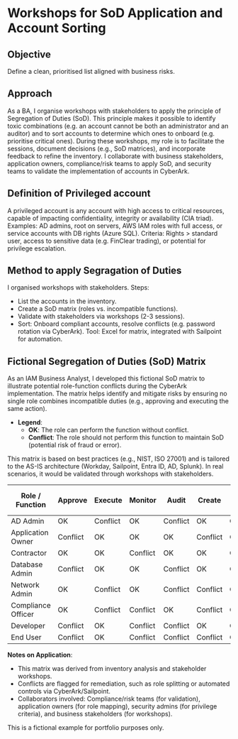 # Workshops for SoD Application and Account Sorting

## Objective
Define a clean, prioritised list aligned with business risks.

## Approach 
As a BA, I organise workshops with stakeholders to apply the principle of Segregation of Duties (SoD). This principle makes it possible to identify toxic combinations (e.g. an account cannot be both an administrator and an auditor) and to sort accounts to determine which ones to onboard (e.g. prioritise critical ones).
During these workshops, my role is to facilitate the sessions, document decisions (e.g., SoD matrices), and incorporate feedback to refine the inventory.
I collaborate with business stakeholders, application owners, compliance/risk teams to apply SoD, and security teams to validate the implementation of accounts in CyberArk.

## Definition of Privileged account

A privileged account is any account with high access to critical resources, capable of impacting confidentiality, integrity or availability (CIA triad). Examples: AD admins, root on servers, AWS IAM roles with full access, or service accounts with DB rights (Azure SQL). Criteria: Rights > standard user, access to sensitive data (e.g. FinClear trading), or potential for privilege escalation.

## Method to apply Segragation of Duties

I organised workshops with stakeholders.
Steps:

- List the accounts in the inventory.
- Create a SoD matrix (roles vs. incompatible functions).
- Validate with stakeholders via workshops (2-3 sessions).
- Sort: Onboard compliant accounts, resolve conflicts (e.g. password rotation via CyberArk). Tool: Excel for matrix, integrated with Sailpoint for automation.

## Fictional Segregation of Duties (SoD) Matrix

As an IAM  Business Analyst, I developed this fictional SoD matrix to illustrate potential role-function conflicts during the CyberArk implementation. The matrix helps identify and mitigate risks by ensuring no single role combines incompatible duties (e.g., approving and executing the same action). 

- **Legend**: 
  - **OK**: The role can perform the function without conflict.
  - **Conflict**: The role should not perform this function to maintain SoD (potential risk of fraud or error).

This matrix is based on best practices (e.g., NIST, ISO 27001) and is tailored to the AS-IS architecture (Workday, Sailpoint, Entra ID, AD, Splunk). In real scenarios, it would be validated through workshops with stakeholders.

| Role / Function          | Approve | Execute | Monitor | Audit | Create | Delete | Modify | Access Sensitive Data | Approve Changes |
|--------------------------|---------|---------|---------|-------|--------|--------|--------|-----------------------|-----------------|
| AD Admin                | OK     | Conflict | OK     | Conflict | OK    | Conflict | OK    | Conflict             | Conflict       |
| Application Owner       | Conflict | OK     | OK     | OK    | Conflict | OK     | OK    | OK                   | OK             |
| Contractor              | OK     | OK     | Conflict | OK    | OK    | Conflict | Conflict | Conflict            | Conflict       |
| Database Admin          | Conflict | OK     | OK     | Conflict | OK    | OK     | OK    | Conflict             | Conflict       |
| Network Admin           | OK     | Conflict | OK     | Conflict | Conflict | OK     | OK    | Conflict             | OK             |
| Compliance Officer      | OK     | Conflict | Conflict | OK    | Conflict | Conflict | Conflict | OK                  | OK             |
| Developer               | Conflict | OK     | Conflict | Conflict | OK    | OK     | OK    | Conflict             | Conflict       |
| End User                | Conflict | OK     | Conflict | Conflict | Conflict | Conflict | Conflict | Conflict            | Conflict       |

**Notes on Application**:
- This matrix was derived from inventory analysis and stakeholder workshops.
- Conflicts are flagged for remediation, such as role splitting or automated controls via CyberArk/Sailpoint.
- Collaborators involved: Compliance/risk teams (for validation), application owners (for role mapping), security admins (for privilege criteria), and business stakeholders (for workshops).

This is a fictional example for portfolio purposes only.

